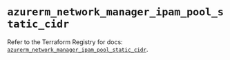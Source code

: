 # `azurerm_network_manager_ipam_pool_static_cidr`

Refer to the Terraform Registry for docs: [`azurerm_network_manager_ipam_pool_static_cidr`](https://registry.terraform.io/providers/hashicorp/azurerm/4.48.0/docs/resources/network_manager_ipam_pool_static_cidr).
